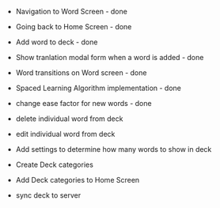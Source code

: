 - Navigation to Word Screen - done
- Going back to Home Screen - done
- Add word to deck - done
- Show tranlation modal form when a word is added  - done 
- Word transitions on Word screen - done 
- Spaced Learning Algorithm implementation - done

- change ease factor for new words - done 
- delete individual word from deck
- edit individual word from deck
- Add settings to determine how many words to show in deck
- Create Deck categories
- Add Deck categories to Home Screen

- sync deck to server

